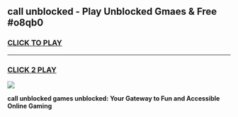 
## call unblocked - Play Unblocked Gmaes & Free #o8qb0
<h3>
<a href="https://news.freeplayer.one?title=call_unblocked&ref=24F">CLICK TO PLAY</a></h3>
<hr>

<h3>
<a href="https://news.freeplayer.one?title=call_unblocked&ref=24F">CLICK 2 PLAY</a>
  
</h3>

<a href="https://news.freeplayer.one?title=call_unblocked&ref=24F/"><img src="https://clearcache.store/games.png"></a>


**call unblocked games unblocked: Your Gateway to Fun and Accessible Online Gaming**
